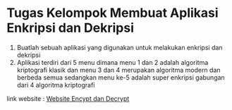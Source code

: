 ﻿# Tugas Kelompok Membuat Aplikasi Enkripsi dan Dekripsi

1. Buatlah sebuah aplikasi yang digunakan  untuk melakukan enkripsi dan dekripsi
2. Aplikasi terdiri dari 5 menu dimana menu 1 dan 2 adalah algoritma kriptografi klasik dan menu 3 dan 4 merupakan algoritma modern dan berbeda semua sedangkan menu ke-5 adalah super enkripsi gabungan dari 4 algoritma kriptografi

link website : [Website Encypt dan Decrypt](https://encryptanddecryptweb.netlify.app/)
